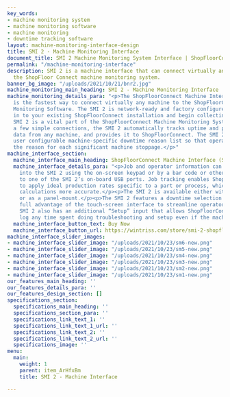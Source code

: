 ```yaml
---
key_words:
- machine monitoring system
- machine monitoring software
- machine monitoring
- downtime tracking software
layout: machine-monitoring-interface-design
title: SMI 2 - Machine Monitoring Interface
document_title: SMI 2 Machine Monitoring System Interface | ShopFloorConnect
permalink: "/machine-monitoring-interface"
description: SMI 2 is a machine interface that can connect virtually any machine to
  the ShopFloor Connect machine monitoring system.
banner_bg_image: "/uploads/2021/10/21/bnr2.jpg"
machine_monitoring_main_heading: SMI 2 - Machine Monitoring Interface
machine_monitoring_details_para: "<p>The ShopFloorConnect Machine Interface (SMI 2)
  is the fastest way to connect virtually any machine to the ShopFloorConnect Machine
  Monitoring Software. The SMI 2 is network-ready and factory configured to drop right
  in to your existing ShopFloorConnect installation and begin collecting data.</p><p>The
  SMI 2 is a vital part of the ShopFloorConnect Machine Monitoring System. With just
  a few simple connections, the SMI 2 automatically tracks uptime and production count
  data from any machine, and provides it to ShopFloorConnect. The SMI 2 features a
  user configurable machine-specific downtime reason list so that operators can indicate
  the reason for each significant machine stoppage.</p>"
machine_interface_section:
  machine_interface_main_heading: ShopFloorConnect Machine Interface (SMI 2)
  machine_interface_details_para: "<p>Job and operator information can be entered
    into the SMI 2 using the on-screen keypad or by a bar code or other scanner connected
    to one of the SMI 2’s on-board USB ports. Job tracking enables ShopFloorConnect
    to apply ideal production rates specific to a part or process, which makes OEE
    calculations more accurate.</p><p>The SMI 2 is available either with an enclosure
    or as a panel-mount.</p><p>The SMI 2 features a downtime selection menu that takes
    full advantage of the touch-screen interface to streamline operator input. The
    SMI 2 also has an additional “Setup” input that allows ShopFloorConnect to appropriately
    log any time spent doing troubleshooting and setup even if the machine is cycled.</p>"
  machine_interface_button_text: Buy Now
  machine_interface_button_url: https://wintriss.com/store/smi-2-shopfloorconnect-machine-interface.html
machine_interface_slider_images:
- machine_interface_slider_image: "/uploads/2021/10/23/sm6-new.png"
- machine_interface_slider_image: "/uploads/2021/10/23/sm5-new.png"
- machine_interface_slider_image: "/uploads/2021/10/23/sm4-new.png"
- machine_interface_slider_image: "/uploads/2021/10/23/sm3-new.png"
- machine_interface_slider_image: "/uploads/2021/10/23/sm2-new.png"
- machine_interface_slider_image: "/uploads/2021/10/23/sm1-new.png"
our_features_main_heading: ''
our_features_details_para: ''
our_features_design_section: []
specifications_section:
  specifications_main_heading: ''
  specifications_section_para: ''
  specifications_link_text_1: ''
  specifications_link_text_1_url: ''
  specifications_link_text_2: ''
  specifications_link_text_2_url: ''
  specifications_image: ''
menu:
  main:
    weight: 1
    parent: item_ArHfxBm
    title: SMI 2 - Machine Interface

---
```

